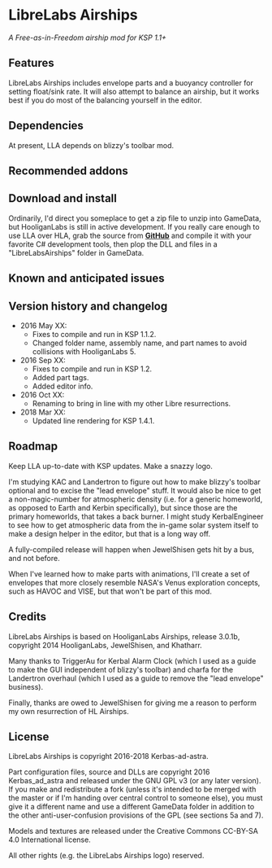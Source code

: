 # LibreLabs Airships

*A Free-as-in-Freedom airship mod for KSP 1.1+*

## Features

LibreLabs Airships includes envelope parts and a buoyancy controller for setting float/sink rate.  It will also attempt to balance an airship, but it works best if you do most of the balancing yourself in the editor.

## Dependencies

At present, LLA depends on blizzy's toolbar mod.

## Recommended addons

## Download and install

Ordinarily, I'd direct you someplace to get a zip file to unzip into GameData, but HooliganLabs is still in active development.  If you really care enough to use LLA over HLA, grab the source from [**GitHub**](https://github.com/Kerbas-ad-astra/LibreLabsAirships) and compile it with your favorite C# development tools, then plop the DLL and files in a "LibreLabsAirships" folder in GameData.

## Known and anticipated issues

## Version history and changelog

- 2016 May XX:
	- Fixes to compile and run in KSP 1.1.2.
	- Changed folder name, assembly name, and part names to avoid collisions with HooliganLabs 5.
- 2016 Sep XX:
	- Fixes to compile and run in KSP 1.2.
	- Added part tags.
	- Added editor info.
- 2016 Oct XX:
	- Renaming to bring in line with my other Libre resurrections.
- 2018 Mar XX:
	- Updated line rendering for KSP 1.4.1.

## Roadmap

Keep LLA up-to-date with KSP updates.  Make a snazzy logo.

I'm studying KAC and Landertron to figure out how to make blizzy's toolbar optional and to excise the "lead envelope" stuff.  It would also be nice to get a non-magic-number for atmospheric density (i.e. for a generic homeworld, as opposed to Earth and Kerbin specifically), but since those are the primary homeworlds, that takes a back burner.  I might study KerbalEngineer to see how to get atmospheric data from the in-game solar system itself to make a design helper in the editor, but that is a long way off.

A fully-compiled release will happen when JewelShisen gets hit by a bus, and not before.

When I've learned how to make parts with animations, I'll create a set of envelopes that more closely resemble NASA's Venus exploration concepts, such as HAVOC and VISE, but that won't be part of this mod.

## Credits

LibreLabs Airships is based on HooliganLabs Airships, release 3.0.1b, copyright 2014 HooliganLabs, JewelShisen, and Khatharr.

Many thanks to TriggerAu for Kerbal Alarm Clock (which I used as a guide to make the GUI independent of blizzy's toolbar) and charfa for the Landertron overhaul (which I used as a guide to remove the "lead envelope" business).

Finally, thanks are owed to JewelShisen for giving me a reason to perform my own resurrection of HL Airships.

## License

LibreLabs Airships is copyright 2016-2018 Kerbas-ad-astra.

Part configuration files, source and DLLs are copyright 2016 Kerbas_ad_astra and released under the GNU GPL v3 (or any later version).  If you make and redistribute a fork (unless it's intended to be merged with the master or if I'm handing over central control to someone else), you must give it a different name and use a different GameData folder in addition to the other anti-user-confusion provisions of the GPL (see sections 5a and 7).

Models and textures are released under the Creative Commons CC-BY-SA 4.0 International license.

All other rights (e.g. the LibreLabs Airships logo) reserved.